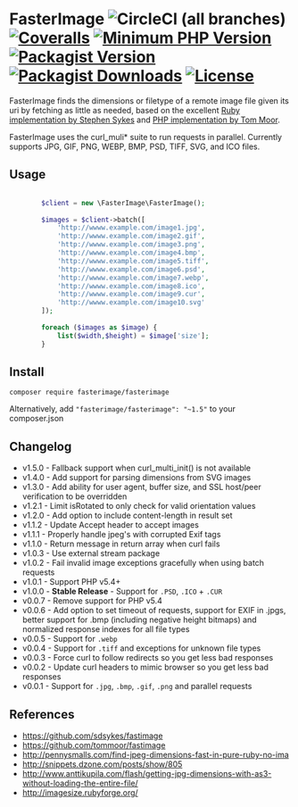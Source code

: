 # FasterImage ![CircleCI (all branches)](https://img.shields.io/circleci/project/github/willwashburn/fasterimage.svg?style=flat-square) [![Coveralls](https://img.shields.io/coveralls/willwashburn/fasterimage.svg?maxAge=259200&style=flat-square)](https://coveralls.io/github/willwashburn/fasterimage) [![Minimum PHP Version](https://img.shields.io/badge/php-%3E%3D%205.4-8892BF.svg?style=flat-square)](https://php.net/) [![Packagist Version](https://img.shields.io/packagist/v/fasterimage/fasterimage.svg?style=flat-square)](https://packagist.org/packages/fasterimage/fasterimage) [![Packagist Downloads](https://img.shields.io/packagist/dt/fasterimage/fasterimage.svg?style=flat-square)](https://packagist.org/packages/fasterimage/fasterimage/stats) [![License](https://img.shields.io/packagist/l/fasterimage/fasterimage.svg?style=flat-square)](https://github.com/willwashburn/fasterimage/LICENSE)

FasterImage finds the dimensions or filetype of a remote image file given its uri by fetching as little as needed, based on the excellent [Ruby implementation by Stephen Sykes](https://github.com/sdsykes/fastimage) and [PHP implementation by Tom Moor](https://github.com/tommoor/fastimage).

FasterImage uses the curl_muli* suite to run requests in parallel. Currently supports JPG, GIF, PNG, WEBP, BMP, PSD, TIFF, SVG, and ICO files.

## Usage
```php

        $client = new \FasterImage\FasterImage();
        
        $images = $client->batch([
            'http://wwww.example.com/image1.jpg',
            'http://wwww.example.com/image2.gif',
            'http://wwww.example.com/image3.png',
            'http://wwww.example.com/image4.bmp',
            'http://wwww.example.com/image5.tiff',
            'http://wwww.example.com/image6.psd',
            'http://wwww.example.com/image7.webp',
            'http://wwww.example.com/image8.ico',
            'http://wwww.example.com/image9.cur',
            'http://wwww.example.com/image10.svg'
        ]);
        
        foreach ($images as $image) {
            list($width,$height) = $image['size'];
        }
```

## Install

```composer require fasterimage/fasterimage```

Alternatively, add ```"fasterimage/fasterimage": "~1.5"``` to your composer.json

## Changelog

* v1.5.0 - Fallback support when curl_multi_init() is not available
* v1.4.0 - Add support for parsing dimensions from SVG images
* v1.3.0 - Add ability for user agent, buffer size, and SSL host/peer verification to be overridden
* v1.2.1 - Limit isRotated to only check for valid orientation values
* v1.2.0 - Add option to include content-length in result set
* v1.1.2 - Update Accept header to accept images
* v1.1.1 - Properly handle jpeg's with corrupted Exif tags 
* v1.1.0 - Return message in return array when curl fails
* v1.0.3 - Use external stream package
* v1.0.2 - Fail invalid image exceptions gracefully when using batch requests
* v1.0.1 - Support PHP v5.4+
* v1.0.0 - **Stable Release** - Support for `.PSD`, `.ICO` + `.CUR`
* v0.0.7 - Remove support for PHP v5.4
* v0.0.6 - Add option to set timeout of requests, support for EXIF in .jpgs, better support for .bmp (including negative height bitmaps) and normalized response indexes for all file types
* v0.0.5 - Support for `.webp`
* v0.0.4 - Support for `.tiff` and exceptions for unknown file types
* v0.0.3 - Force curl to follow redirects so you get less bad responses
* v0.0.2 - Update curl headers to mimic browser so you get less bad responses
* v0.0.1 - Support for `.jpg`, `.bmp`, `.gif`, `.png` and parallel requests

## References

* https://github.com/sdsykes/fastimage
* https://github.com/tommoor/fastimage
* http://pennysmalls.com/find-jpeg-dimensions-fast-in-pure-ruby-no-ima
* http://snippets.dzone.com/posts/show/805
* http://www.anttikupila.com/flash/getting-jpg-dimensions-with-as3-without-loading-the-entire-file/
* http://imagesize.rubyforge.org/
